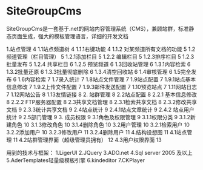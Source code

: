 ﻿SiteGroupCms
============

SiteGroupCms是一套基于.net的网站内容管理系统（CMS），兼顾站群，标准静态页面生成，强大的模板管理语言，详细的开发文档

1.站点管理	4
1.1站点频道树	4
1.1.1右键功能	4
1.1.2 对某频道所有文档的功能	5
1.2频道管理（栏目管理）	5
1.2.1添加栏目	5
1.2.2 编辑栏目	5
1.2.3排序栏目	5
1.2.3 批量发布	5
1.2.4 共享栏目	6
1.2.5 预览频道	6
1.3回收站管理	6
1.3.1内容检索	6
1.3.2批量还原	6
1.3.3批量彻底删除	6
1.3.4清空回收站	6
1.4审核管理	6
1.5完全发布	6
1.6内容检索	7
1.7录入统计	7
1.8站点文件管理	7
1.9站点配置	7
1.9.1站点基本信息修改	7
1.9.2上传文件配置	7
1.9.3邮件发送配置	7
1.10预览站点	7
1.11网站日志	7
1.12网站公告	8
1.13友情链接	8
2. 站群管理	8
2.2站点配置	8
2.2.1 基本信息修改	8
2.2.2 FTP服务器配置	8
2.3共享文档管理	8
2.3.1检索共享文档	8
2.3.2修改共享文档	9
2.3.3统计共享文档	9
2.4站点统计	9
2.4.1站点文章统计	9
2.4.2 站点用户统计	9
2.5部门管理	9
3. 成员权限	9
3.1角色及权限管理	9
3.1.1权限分类	9
3.1.2新建角色	10
3.1.3修改角色	10
3.1.4删除角色	10
3.2用户管理	10
3.2.1检索用户	10
3.2.2添加用户	10
3.2.3修改用户	11
3.2.4删除用户	11
4.结构设想图	11
4.1站点管理	11
4.2站群管理界面（超级管理员拥有）	12
4.3用户权限界面	13

用到的技术与框架：
1.LigerUI
2.JQuery
3.ADO.net
4.Sql server 2005 及以上
5.AderTemplates轻量级模板引擎
6.kindeditor
7.CKPlayer